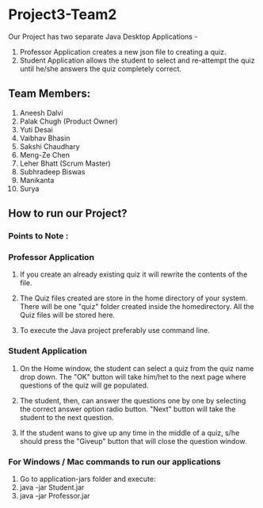 # Project3-Team2

Our Project has two separate Java Desktop Applications -
1. Professor Application creates a new json file to creating a quiz.
2. Student Application allows the student to select and re-attempt the quiz until he/she answers the quiz completely correct. 

## Team Members:
1. Aneesh Dalvi
2. Palak Chugh (Product Owner)
3. Yuti Desai
4. Vaibhav Bhasin
5. Sakshi Chaudhary 
6. Meng-Ze Chen
7. Leher Bhatt (Scrum Master)
8. Subhradeep Biswas
9. Manikanta 
10. Surya

## How to run our Project?

### Points to Note :

### Professor Application
 
1. If you create an already existing quiz it will rewrite the contents of the file.
 
2. The Quiz files created are store in the home directory of your system. There will be one "quiz" folder created inside the homedirectory. All the Quiz files will be stored here. 

3. To execute the Java project preferably use command line.

### Student Application
 
1. On the Home window, the student can select a quiz from the quiz name drop down. The "OK" button will take him/het to the next page where questions of the quiz will ge populated.
 
2. The student, then, can answer the questions one by one by selecting the correct answer option radio button. "Next" button will take the student to the next question. 

3. If the student wans to give up any time in the middle of a quiz, s/he should press the "Giveup" button that will close the question window.


### For Windows / Mac commands to run our applications

1. Go to application-jars folder and execute:
2. java -jar Student.jar
3. java -jar Professor.jar
